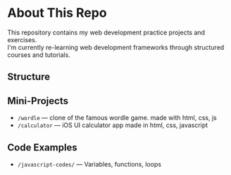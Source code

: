 # About This Repo 

This repository contains my web development practice projects and exercises.  
I'm currently re-learning web development frameworks through structured courses and tutorials.

## Structure

<!-- - `/html-basics/` — Basic HTML elements practice -->
<!-- - `/css-basics/` — Styling, layouts, flexbox, grid -->
<!-- - `/responsive-design/` — Making pages mobile friendly -->
<!-- - `/dom-manipulation/` — Interactive web pages -->
## Mini-Projects 
 - `/wordle` — clone of the famous wordle game. made with html, css, js 
 - `/calculator` — iOS UI calculator app made in html, css, javascript

## Code Examples 
 - `/javascript-codes/` — Variables, functions, loops
